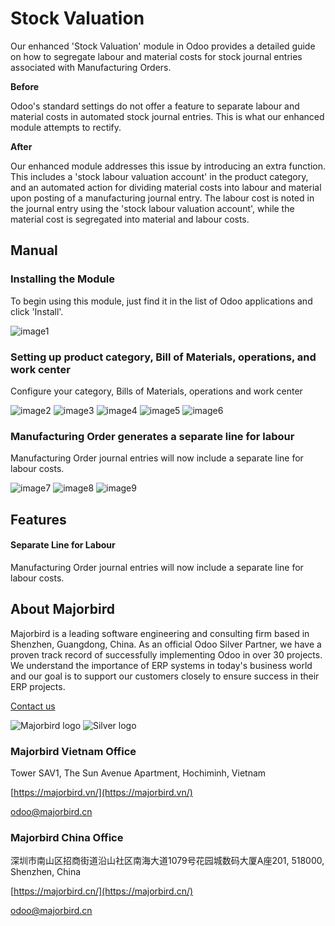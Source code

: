 # Stock Valuation 

Our enhanced 'Stock Valuation' module in Odoo provides a detailed guide on how to segregate labour and material costs for stock journal entries associated with Manufacturing Orders.

**Before** 

Odoo's standard settings do not offer a feature to separate labour and material costs in automated stock journal entries. This is what our enhanced module attempts to rectify.

**After**
 
Our enhanced module addresses this issue by introducing an extra function. This includes a 'stock labour valuation account' in the product category, and an automated action for dividing material costs into labour and material upon posting of a manufacturing journal entry. The labour cost is noted in the journal entry using the 'stock labour valuation account', while the material cost is segregated into material and labour costs.

## Manual

### Installing the Module
To begin using this module, just find it in the list of Odoo applications and click 'Install'.

![image1](https://gitlab.com/mjb.customers/out/enroutebizz//raw/18.0/mjb_valuation_mo_split_labor/static/description/image1.png?inline=false)
 
### Setting up product category, Bill of Materials, operations, and work center
Configure your category, Bills of Materials, operations and work center

![image2](https://gitlab.com/mjb.customers/out/enroutebizz//raw/18.0/mjb_valuation_mo_split_labor/static/description/image2.png?inline=false) 
![image3](https://gitlab.com/mjb.customers/out/enroutebizz//raw/18.0/mjb_valuation_mo_split_labor/static/description/image3.png?inline=false) 
![image4](https://gitlab.com/mjb.customers/out/enroutebizz//raw/18.0/mjb_valuation_mo_split_labor/static/description/image4.png?inline=false) 
![image5](https://gitlab.com/mjb.customers/out/enroutebizz//raw/18.0/mjb_valuation_mo_split_labor/static/description/image5.png?inline=false) 
![image6](https://gitlab.com/mjb.customers/out/enroutebizz//raw/18.0/mjb_valuation_mo_split_labor/static/description/image6.png?inline=false)
 
### Manufacturing Order generates a separate line for labour
Manufacturing Order journal entries will now include a separate line for labour costs.

![image7](https://gitlab.com/mjb.customers/out/enroutebizz//raw/18.0/mjb_valuation_mo_split_labor/static/description/image7.png?inline=false) 
![image8](https://gitlab.com/mjb.customers/out/enroutebizz//raw/18.0/mjb_valuation_mo_split_labor/static/description/image8.png?inline=false) 
![image9](https://gitlab.com/mjb.customers/out/enroutebizz//raw/18.0/mjb_valuation_mo_split_labor/static/description/image9.png?inline=false)
  
## Features

#### Separate Line for Labour
Manufacturing Order journal entries will now include a separate line for labour costs.

## About Majorbird
Majorbird is a leading software engineering and consulting firm based in Shenzhen, Guangdong, China. As an official Odoo Silver Partner, we have a proven track record of successfully implementing Odoo in over 30 projects. We understand the importance of ERP systems in today's business world and our goal is to support our customers closely to ensure success in their ERP projects.

[Contact us](https://majorbird.cn/contactus)

![Majorbird logo](https://gitlab.com/mjb.customers/out/enroutebizz//raw/18.0/mjb_valuation_mo_split_labor/static/description/logo.png?inline=false)
![Silver logo](https://gitlab.com/mjb.customers/out/enroutebizz//raw/18.0/mjb_valuation_mo_split_labor/static/description/logo_silver.png?inline=false) 

### Majorbird Vietnam Office
Tower SAV1, The Sun Avenue Apartment, Hochiminh, Vietnam

[https://majorbird.vn/](https://majorbird.vn/)

[odoo@majorbird.cn](mailto:odoo@majorbird.cn?subject=VN%20MODULE%20Stock%20Valuation)

### Majorbird China Office 
深圳市南山区招商街道沿山社区南海大道1079号花园城数码大厦A座201, 518000, Shenzhen, China

[https://majorbird.cn/](https://majorbird.cn/)

[odoo@majorbird.cn](mailto:odoo@majorbird.cn?subject=CN%20MODULE%20Stock%20Valuation)
